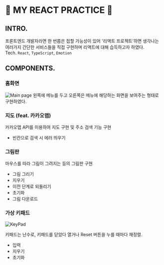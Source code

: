 # :blue_heart: MY REACT PRACTICE :blue_heart:

## INTRO.

프론트엔드 개발자라면 한 번쯤은 접할 가능성이 있어 '리액트 프로젝트'하면 생각나는 여러가지 간단한 서비스들을 직접 구현하며 리액트에 대해 습득하고자 하였다. <br/>
Tech. `React`, `TypeScript`, `Emotion`

## COMPONENTS.

### 홈화면

![Main page](image.png)
왼쪽에 메뉴를 두고 오른쪽은 메뉴에 해당하는 화면을 보여주는 형태로 구현하였다.

### 지도 (feat. 카카오맵)

카카오맵 API를 이용하여 지도 구현 및 주소 검색 기능 구현

- 빈칸으로 검색 시 에러 띄우기

<!-- <br/> -->

### 그림판

마우스를 따라 그림이 그려지는 등의 그림판 구현

- 그림 그리기
- 지우기
- 이전 단계로 되돌리기
- 초기화
- 그림 다운로드

### 가상 키패드

![KeyPad](image-1.png)

키패드는 난수로, 키패드를 닫았다 열거나 Reset 버튼을 누를 때마다 재정렬.

- 입력
- 지우기
- 초기화
